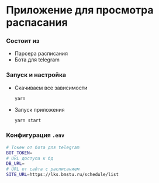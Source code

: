 # Приложение для просмотра распасания

### Состоит из

- Парсера расписания
- Бота для telegram

### Запуск и настройка

- Скачиваем все зависимости
  
  ```bash
  yarn
  ```

- Запуск приложения

  ```bash
  yarn start
  ```

### Конфигурация `.env`

```bash
# Токен от бота для telegram
BOT_TOKEN=
# URL доступа к бд
DB_URL=
# URL от сайта с расписанием
SITE_URL=https://lks.bmstu.ru/schedule/list
```

